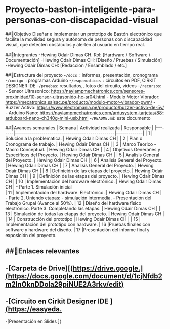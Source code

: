# Proyecto-baston-inteligente-para-personas-con-discapacidad-visual

##🎯Objetivo
Diseñar e implementar un prototipo de Bastón electrónico que facilite la movilidad segura y autónoma de personas con discapacidad visual, que detecten obstáculos y alerten al usuario en tiempo real.

##👥Integrantes
-Hewing Odair Dimas CH. Rol: [Hardware / Software / Documentación]
-Hewing Odair Dimas CH: [Diseño / Pruebas / Simulación]
-Hewing Odair Dimas CH: [Redacción / Ensamblado / etc.]

##📁Estructura del proyecto
-`/docs `: informes, presentación, cronograma
-`/codigo `: programas Arduino 
-`/esquematicos `: circuitos en PDF, CIRKIT DESIGNER IDE
-`/pruebas`: resultados,, fotos del circuito, videos
-`/recursos`: 
             - Sensor Ultrasonico:       https://naylampmechatronics.com/sensores-proximidad/10-sensor-ultrasonido-hc-sr04.html
             - Modulo Motor Vibrador:    https://mecatronica.saisac.pe/producto/modulo-motor-vibrador-pwm/
             - Buzzer Activo:            https://www.electromania.pe/producto/buzzer-activo-de-5v/ 
             - Arduino Nano:             https://naylampmechatronics.com/ardusystem-tarjetas/88-arduboard-nano-ch340g-mini-usb.html
-`/README.md`: este documento

##📅Avances semanales
| Semana |       Actividad realizada                       | Responsable |
|--------|-------------------------------------------------|-------------|
| 1 | Solucion a la problematica.                          | Hewing Odair Dimas CH |
| 2 | Plan o Cronograma de trabajo.                        | Hewing Odair Dimas CH |
| 3 | Marco Teorico - Macro Conceptual.                    | Hewing Odair Dimas CH |
| 4 | Objetivos Generañes y Especificos del Proyecto.      | Hewing Odair Dimas CH |
| 5 | Analisis General del Proyecto.                       | Hewing Odair Dimas CH |
| 6 | Analisis General del Proyecto.                       | Hewing Odair Dimas CH |
| 7 | Analisis General del Proyecto.                       | Hewing Odair Dimas CH |
| 8 | Definición de las etapas del proyecto.               | Hewing Odair Dimas CH |
| 9 | Definición de las etapas del proyecto.               | Hewing Odair Dimas CH |
| 10 | Implementación del hardware electrónico.            | Hewing Odair Dimas CH |
       - Parte 1. Simulación inicial                     
| 11 | Implementación del hardware. Electrónico.           | Hewing Odair Dimas CH |
       - Parte 2. Uniendo etapas:
       - simulación intermedia.
       - Presentación del Trabajo Grupal (Avance al 50%). 
| 12 | Diseño del hardware físico electrónico.
Parte 3. Completando las etapas.                           | Hewing Odair Dimas CH |
| 13 | Simulación de todas las etapas del proyecto.        | Hewing Odair Dimas CH |
| 14 | Construcción del prototipo                          | Hewing Odair Dimas CH |
| 15 | Implementación del prototipo con hardware.
| 16 |Pruebas finales con software y hardware del diseño.
| 17 |Presentación del informe final y exposición del proyecto.

##🔗Enlaces relevantes
-
-[Carpeta de Drive][(https://drive.google.](https://docs.google.com/document/d/1cjNfdb2m2InOknDDoIa29piNUE2A3rkv/edit)
-
-[Circuito en Cirkit Designer IDE ][(https://easyeda.](https://app.cirkitdesigner.com/project/67272e73-9a4e-40c8-9393-b1d8ad5ef423)
-
-[Presentación en Slides ](
